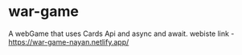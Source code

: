 # war-game
A webGame that uses Cards Api and async and await.
webiste link - https://war-game-nayan.netlify.app/
